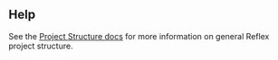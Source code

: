 ## Help 

See the [Project Structure docs](https://reflex.dev/docs/getting-started/project-structure/) for more information on general Reflex project structure.
